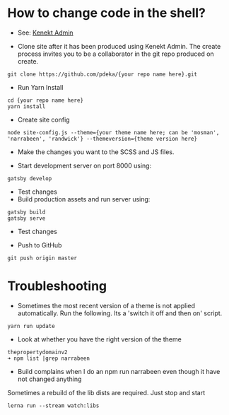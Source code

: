 # How to change code in the shell?

- See: [Kenekt Admin](https://admin.kenekt.com.au)

- Clone site after it has been produced using Kenekt Admin. The create process invites you to be a collaborator in the git repo produced on create.
```
git clone https://github.com/pdeka/{your repo name here}.git
```

- Run Yarn Install
```
cd {your repo name here}
yarn install
```

- Create site config
```
node site-config.js --theme={your theme name here; can be 'mosman', 'narrabeen', 'randwick'} --themeversion={theme version here}
```

- Make the changes you want to the SCSS and JS files.

- Start development server on port 8000 using:
```
gatsby develop
```
- Test changes
- Build production assets and run server using:
```
gatsby build
gatsby serve
```
- Test changes

* Push to GitHub
```
git push origin master
```

# Troubleshooting

- Sometimes the most recent version of a theme is not applied automatically. Run the following. Its a 'switch it off and then on' script.
```
yarn run update
```

-  Look at whether you have the right version of the theme
```
thepropertydomainv2
➜ npm list |grep narrabeen
```

- Build complains when I do an npm run narrabeen even though it have not changed anything

Sometimes a rebuild of the lib dists are required. Just stop and start
```
lerna run --stream watch:libs
```
